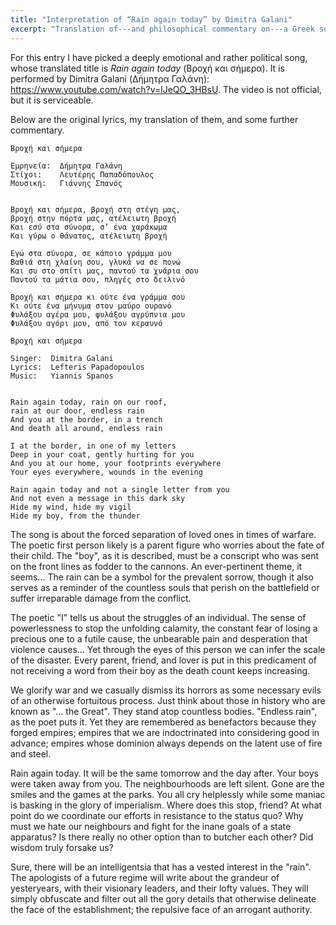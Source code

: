 ```yaml
---
title: "Interpretation of “Rain again today” by Dimitra Galani"
excerpt: "Translation of---and philosophical commentary on---a Greek song whose translated title is 'Rain again today'."
---
```


For this entry I have picked a deeply emotional and rather political
song, whose translated title is _Rain again today_ (Βροχή και σήμερα).
It is performed by Dimitra Galani (Δήμητρα Γαλάνη):
<https://www.youtube.com/watch?v=lJeQO_3HBsU>.  The video is not
official, but it is serviceable.

Below are the original lyrics, my translation of them, and some
further commentary.

```
Βροχή και σήμερα

Εμρηνεία:  Δήμητρα Γαλάνη
Στίχοι:    Λευτέρης Παπαδόπουλος
Μουσική:   Γιάννης Σπανός


Βροχή και σήμερα, βροχή στη στέγη μας,
βροχή στην πόρτα μας, ατέλειωτη βροχή
Και εσύ στα σύνορα, σ’ ένα χαράκωμα
Και γύρω ο θάνατος, ατέλειωτη βροχή

Εγώ στα σύνορα, σε κάποιο γράμμα μου
Βαθιά στη χλαίνη σου, γλυκά να σε πονώ
Και συ στο σπίτι μας, παντού τα χνάρια σου
Παντού τα μάτια σου, πληγές στο δειλινό

Βροχή και σήμερα κι ούτε ένα γράμμα σου
Κι ούτε ένα μήνυμα στον μαύρο ουρανό
Φυλάξου αγέρα μου, φυλάξου αγρύπνια μου
Φυλάξου αγόρι μου, από τον κεραυνό
```

```
Βροχή και σήμερα

Singer:  Dimitra Galani
Lyrics:  Lefteris Papadopoulos
Music:   Yiannis Spanos


Rain again today, rain on our roof,
rain at our door, endless rain
And you at the border, in a trench
And death all around, endless rain

I at the border, in one of my letters
Deep in your coat, gently hurting for you
And you at our home, your footprints everywhere
Your eyes everywhere, wounds in the evening

Rain again today and not a single letter from you
And not even a message in this dark sky
Hide my wind, hide my vigil
Hide my boy, from the thunder
```

The song is about the forced separation of loved ones in times of
warfare.  The poetic first person likely is a parent figure who
worries about the fate of their child.  The "boy", as it is described,
must be a conscript who was sent on the front lines as fodder to the
cannons.  An ever-pertinent theme, it seems...  The rain can be a
symbol for the prevalent sorrow, though it also serves as a reminder
of the countless souls that perish on the battlefield or suffer
irreparable damage from the conflict.

The poetic "I" tells us about the struggles of an individual.  The
sense of powerlessness to stop the unfolding calamity, the constant
fear of losing a precious one to a futile cause, the unbearable pain
and desperation that violence causes...  Yet through the eyes of this
person we can infer the scale of the disaster.  Every parent, friend,
and lover is put in this predicament of not receiving a word from
their boy as the death count keeps increasing.

We glorify war and we casually dismiss its horrors as some necessary
evils of an otherwise fortuitous process.  Just think about those in
history who are known as "... the Great".  They stand atop countless
bodies.  "Endless rain", as the poet puts it.  Yet they are remembered
as benefactors because they forged empires; empires that we are
indoctrinated into considering good in advance; empires whose dominion
always depends on the latent use of fire and steel.

Rain again today.  It will be the same tomorrow and the day after.
Your boys were taken away from you.  The neighbourhoods are left
silent.  Gone are the smiles and the games at the parks.  You all cry
helplessly while some maniac is basking in the glory of imperialism.
Where does this stop, friend?  At what point do we coordinate our
efforts in resistance to the status quo?  Why must we hate our
neighbours and fight for the inane goals of a state apparatus?  Is
there really no other option than to butcher each other?  Did wisdom
truly forsake us?

Sure, there will be an intelligentsia that has a vested interest in
the "rain".  The apologists of a future regime will write about the
grandeur of yesteryears, with their visionary leaders, and their lofty
values.  They will simply obfuscate and filter out all the gory
details that otherwise delineate the face of the establishment; the
repulsive face of an arrogant authority.

